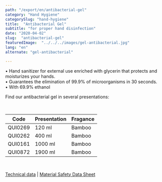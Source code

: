 ```yaml
---
path: "/export/en/antibacterial-gel"
category: "Hand Hygiene"
categorySlug: "hand-hygiene"
title:  "Antibacterial Gel"
subtitle: "for proper hand disinfection"
date: "2020-04-02"
slug:  "antibacterial-gel"
featuredImage:  "../../../images/gel-antibacterial.jpg"
lang: "en"
alternate: "gel-antibacterial"

---
```

• Hand sanitizer for external use enriched with glycerin that protects and moisturizes your hands.<br/>
• Guarantees the elimination of 99.9% of microorganisms in 30 seconds.<br/>
• With 69.9% ethanol<br/>


Find our antibacterial gel in several presentations:

<br>
<table class="min-w-full md:min-w-0 divide-y-0 divide-gray-200">
          <thead class=" bg-white">
            <tr>
              <th scope="col" class="px-2 py-2 text-center text-xs font-medium text-white bg-primary-default  tracking-wider">
                Code
              </th>
              <th scope="col" class="px-2 py-2 text-center text-xs font-medium text-white bg-primary-lighter  tracking-wider">
                Presentation
              </th>
              <th scope="col" class="px-2 py-2 text-center text-xs font-medium text-white bg-primary-default tracking-wider">
                Fragance
              </th>
            </tr>
          </thead>
          <tbody>
            <tr class="bg-gray-100">
              <td class="px-2 py-2 whitespace-nowrap text-xs text-gray-700 text-center">
              QUI0269
              </td>
              <td class="px-2 py-2 whitespace-nowrap text-xs text-gray-700 text-center">
              120 ml
              </td>
              <td class="px-2 py-2 whitespace-nowrap text-xs text-gray-700 text-center">
              Bamboo
              </td>
            </tr>
            <tr class="bg-gray-300">
              <td class="px-2 py-2 whitespace-nowrap text-xs text-gray-700 text-center">
              QUI0262
              </td>
              <td class="px-2 py-2 whitespace-nowrap text-xs text-gray-700 text-center">
              400 ml
              </td>
              <td class="px-2 py-2 whitespace-nowrap text-xs text-gray-700 text-center">
               Bamboo
              </td>
            </tr>
            <tr class="bg-gray-100">
              <td class="px-2 py-2 whitespace-nowrap text-xs text-gray-700 text-center">
              QUI0161
              </td>
              <td class="px-2 py-2 whitespace-nowrap text-xs text-gray-700 text-center">
              1000 ml
              </td>
              <td class="px-2 py-2 whitespace-nowrap text-xs text-gray-700 text-center">
               Bamboo
              </td>
            </tr>
            <tr class="bg-gray-300">
              <td class="px-2 py-2 whitespace-nowrap text-xs text-gray-700 text-center">
              QUI0872
              </td>
              <td class="px-2 py-2 whitespace-nowrap text-xs text-gray-700 text-center">
              1900 ml
              </td>
              <td class="px-2 py-2 whitespace-nowrap text-xs text-gray-700 text-center">
               Bamboo
              </td>
            </tr>
          </tbody>
        </table>
        <br>

 <a href="../../../files/FT-gel-antibacterial-exportacion.pdf" target="_blank" rel="noopener">Technical data</a> |
 <a href="../../../files/MSDS-gel-antibacterial.pdf" target="_blank" rel="noopener">Material Safety Data Sheet</a>
